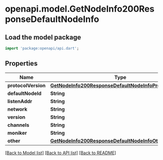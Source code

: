 # openapi.model.GetNodeInfo200ResponseDefaultNodeInfo

## Load the model package
```dart
import 'package:openapi/api.dart';
```

## Properties
Name | Type | Description | Notes
------------ | ------------- | ------------- | -------------
**protocolVersion** | [**GetNodeInfo200ResponseDefaultNodeInfoProtocolVersion**](GetNodeInfo200ResponseDefaultNodeInfoProtocolVersion.md) |  | [optional] 
**defaultNodeId** | **String** |  | [optional] 
**listenAddr** | **String** |  | [optional] 
**network** | **String** |  | [optional] 
**version** | **String** |  | [optional] 
**channels** | **String** |  | [optional] 
**moniker** | **String** |  | [optional] 
**other** | [**GetNodeInfo200ResponseDefaultNodeInfoOther**](GetNodeInfo200ResponseDefaultNodeInfoOther.md) |  | [optional] 

[[Back to Model list]](../README.md#documentation-for-models) [[Back to API list]](../README.md#documentation-for-api-endpoints) [[Back to README]](../README.md)


